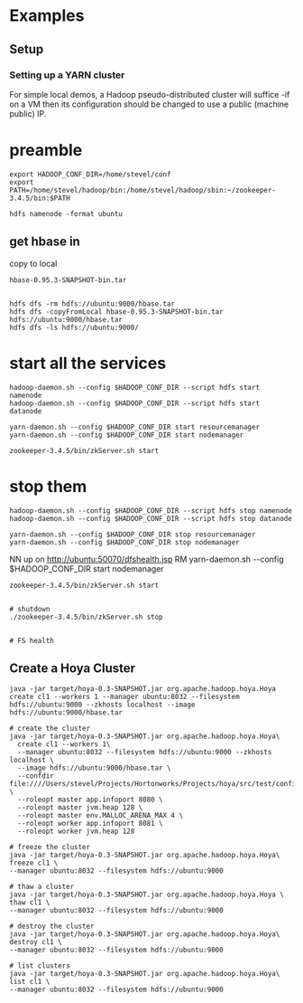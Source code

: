 <!---
  Licensed under the Apache License, Version 2.0 (the "License");
  you may not use this file except in compliance with the License.
  You may obtain a copy of the License at
  
   http://www.apache.org/licenses/LICENSE-2.0
  
  Unless required by applicable law or agreed to in writing, software
  distributed under the License is distributed on an "AS IS" BASIS,
  WITHOUT WARRANTIES OR CONDITIONS OF ANY KIND, either express or implied.
  See the License for the specific language governing permissions and
  limitations under the License. See accompanying LICENSE file.
-->
  
# Examples

 
## Setup
 
### Setting up a YARN cluster
 
For simple local demos, a Hadoop pseudo-distributed cluster will suffice -if on a VM then
its configuration should be changed to use a public (machine public) IP.



# preamble

    export HADOOP_CONF_DIR=/home/stevel/conf
    export PATH=/home/stevel/hadoop/bin:/home/stevel/hadoop/sbin:~/zookeeper-3.4.5/bin:$PATH
    
    hdfs namenode -format ubuntu
  


## get hbase in

copy to local 

    hbase-0.95.3-SNAPSHOT-bin.tar 


    hdfs dfs -rm hdfs://ubuntu:9000/hbase.tar
    hdfs dfs -copyFromLocal hbase-0.95.3-SNAPSHOT-bin.tar hdfs://ubuntu:9000/hbase.tar
    hdfs dfs -ls hdfs://ubuntu:9000/

# start all the services

    hadoop-daemon.sh --config $HADOOP_CONF_DIR --script hdfs start namenode
    hadoop-daemon.sh --config $HADOOP_CONF_DIR --script hdfs start datanode
    
    yarn-daemon.sh --config $HADOOP_CONF_DIR start resourcemanager
    yarn-daemon.sh --config $HADOOP_CONF_DIR start nodemanager
    
    zookeeper-3.4.5/bin/zkServer.sh start
    
    
# stop them

    hadoop-daemon.sh --config $HADOOP_CONF_DIR --script hdfs stop namenode
    hadoop-daemon.sh --config $HADOOP_CONF_DIR --script hdfs stop datanode
    
    yarn-daemon.sh --config $HADOOP_CONF_DIR stop resourcemanager
    yarn-daemon.sh --config $HADOOP_CONF_DIR stop nodemanager
    


NN up on [http://ubuntu:50070/dfshealth.jsp](http://ubuntu:50070/dfshealth.jsp)
RM yarn-daemon.sh --config $HADOOP_CONF_DIR start nodemanager

    zookeeper-3.4.5/bin/zkServer.sh start


    # shutdown
    ./zookeeper-3.4.5/bin/zkServer.sh stop


    # FS health
    
 

 ## Create a Hoya Cluster
 
 
    java -jar target/hoya-0.3-SNAPSHOT.jar org.apache.hadoop.hoya.Hoya create cl1 --workers 1 --manager ubuntu:8032 --filesystem hdfs://ubuntu:9000 --zkhosts localhost --image hdfs://ubuntu:9000/hbase.tar
    
    # create the cluster
    java -jar target/hoya-0.3-SNAPSHOT.jar org.apache.hadoop.hoya.Hoya\
      create cl1 --workers 1\
      --manager ubuntu:8032 --filesystem hdfs://ubuntu:9000 --zkhosts localhost \
      --image hdfs://ubuntu:9000/hbase.tar \
      --confdir file:////Users/stevel/Projects/Hortonworks/Projects/hoya/src/test/configs/ubuntu/hbase \
      --roleopt master app.infoport 8080 \
      --roleopt master jvm.heap 128 \
      --roleopt master env.MALLOC_ARENA_MAX 4 \
      --roleopt worker app.infoport 8081 \
      --roleopt worker jvm.heap 128 

    # freeze the cluster
    java -jar target/hoya-0.3-SNAPSHOT.jar org.apache.hadoop.hoya.Hoya\
    freeze cl1 \
    --manager ubuntu:8032 --filesystem hdfs://ubuntu:9000

    # thaw a cluster
    java -jar target/hoya-0.3-SNAPSHOT.jar org.apache.hadoop.hoya.Hoya \
    thaw cl1 \
    --manager ubuntu:8032 --filesystem hdfs://ubuntu:9000

    # destroy the cluster
    java -jar target/hoya-0.3-SNAPSHOT.jar org.apache.hadoop.hoya.Hoya\
    destroy cl1 \
    --manager ubuntu:8032 --filesystem hdfs://ubuntu:9000

    # list clusters
    java -jar target/hoya-0.3-SNAPSHOT.jar org.apache.hadoop.hoya.Hoya\
    list cl1 \
    --manager ubuntu:8032 --filesystem hdfs://ubuntu:9000
    
    
    
      